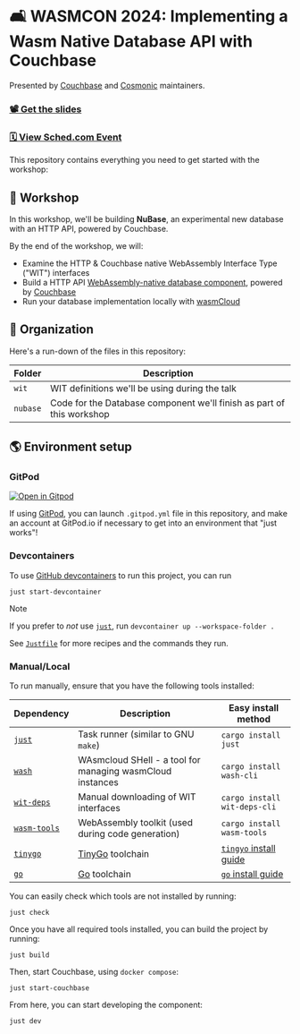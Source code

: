 # 🛋 WASMCON 2024: Implementing a Wasm Native Database API with Couchbase

Presented by [Couchbase][couchbase] and [Cosmonic][cosmonic] maintainers.

### [📽️ Get the slides](https://docs.google.com/presentation/d/1KOmK13DK9rA7rHA37pbFNxVi2jCkNIhrJkUmK5evW84)

### [🗓️ View Sched.com Event](https://wasmcon24.sched.com/event/ceac3a35d773d3c7498156218db7e22e)

This repository contains everything you need to get started with the workshop:

[cosmonic]: https://cosmonic.com/
[couchbase]: https://couchbase.com/

## 👷 Workshop

In this workshop, we'll be building **NuBase**, an experimental new database with an HTTP API,
powered by Couchbase.

By the end of the workshop, we will:

- Examine the HTTP & Couchbase native WebAssembly Interface Type ("WIT") interfaces
- Build a HTTP API [WebAssembly-native database component][wasmcloud-docs-component], powered by [Couchbase][couchbase]
- Run your database implementation locally with [wasmCloud][wasmcloud]

[wasmcloud-docs-component]: https://wasmcloud.com/docs/concepts/components
[wasmCloud]: https://wasmcloud.com

## 📂 Organization

Here's a run-down of the files in this repository:

| Folder            | Description                                                           |
|-------------------|-----------------------------------------------------------------------|
| `wit`             | WIT definitions we'll be using during the talk                        |
| `nubase`          | Code for the Database component we'll finish as part of this workshop |

## 🌎 Environment setup

### GitPod

[![Open in Gitpod](https://gitpod.io/button/open-in-gitpod.svg)](https://gitpod.io/#https://github.com/vados-cosmonic/wasmcon2024-couchbase-workshop)

If using [GitPod][gitpod], you can launch `.gitpod.yml` file in this repository, and make an account at GitPod.io if necessary to get into an environment that "just works"!

[gitpod]: https://gitpod.io

### Devcontainers

To use [GitHub devcontainers][devcontainers] to run this project, you can run

```console
just start-devcontainer
```

> [!NOTE]
> If you prefer to *not* use [`just`][just], run `devcontainer up --workspace-folder .`
>
> See [`Justfile`](./Justfile) for more recipes and the commands they run.

[devcontainers]: https://github.com/devcontainers/cli

### Manual/Local

To run manually, ensure that you have the following tools installed:

| Dependency                 | Description                                               | Easy install method                            |
|----------------------------|-----------------------------------------------------------|------------------------------------------------|
| [`just`][just]             | Task runner (similar to GNU `make`)                       | `cargo install just`                           |
| [`wash`][wash]             | WAsmcloud SHell - a tool for managing wasmCloud instances | `cargo install wash-cli`                       |
| [`wit-deps`][wit-deps]     | Manual downloading of WIT interfaces                      | `cargo install wit-deps-cli`                   |
| [`wasm-tools`][wasm-tools] | WebAssembly toolkit (used during code generation)         | `cargo install wasm-tools`                      |
| [`tinygo`][tinygo]         | [TinyGo][tinygo] toolchain                                | [`tingyo` install guide][tinygo-install-guide] |
| [`go`][go]                 | [Go][go] toolchain                                        | [`go` install guide][go-install-guide]         |

[just]: https://github.com/casey/just
[wash]: https://wasmcloud.com/docs/installation
[tinygo]: https://tinygo.org/
[go]: https://go.dev/
[wit-deps]: https://github.com/bytecodealliance/wit-deps
[wasm-tools]: https://github.com/bytecodealliance/wasm-tools
[tinygo-install-guide]: https://tinygo.org/getting-started/install/
[go-install-guide]: https://go.dev/learn/

You can easily check which tools are not installed by running:

```console
just check
```

Once you have all required tools installed, you can build the project by running:

```console
just build
```

Then, start Couchbase, using `docker compose`:

```console
just start-couchbase
```

From here, you can start developing the component:

```console
just dev
```
